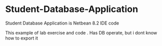 # Student-Database-Application
Student Database Application is Netbean 8.2 IDE code

This example of lab exercise and code .
Has DB operate, but i dont know how to export it
